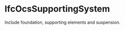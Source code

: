 IfcOcsSupportingSystem
======================
Include foundation, supporting elements and suspension.


